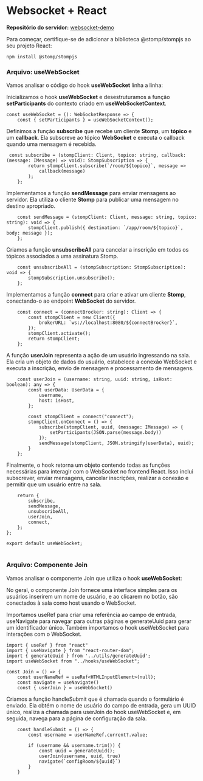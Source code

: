# Websocket + React

**Repositório do servidor:** [websocket-demo](https://github.com/Pedro-Cecilio/websocket-demo)

Para começar, certifique-se de adicionar a biblioteca @stomp/stompjs ao seu projeto React:

```
npm install @stomp/stompjs
```

### Arquivo: useWebSocket

Vamos analisar o código do hook **useWebSocket** linha a linha:

Inicializamos o hook **useWebSocket** e desestruturamos a função **setParticipants** do contexto criado em **useWebSocketContext**.

```
const useWebSocket = (): WebSocketResponse => {
    const { setParticipants } = useWebSocketContext();
```

Definimos a função **subscribe** que recebe um cliente **Stomp**, um **tópico** e um **callback**. Ela subscreve ao tópico **WebSocket** e executa o callback quando uma mensagem é recebida.

```
 const subscribe = (stompClient: Client, topico: string, callback: (message: IMessage) => void): StompSubscription => {
        return stompClient.subscribe(`/room/${topico}`, message =>
            callback(message)
        );
    };
```

Implementamos a função **sendMessage** para enviar mensagens ao servidor. Ela utiliza o cliente **Stomp** para publicar uma mensagem no destino apropriado.

```
    const sendMessage = (stompClient: Client, message: string, topico: string): void => {
        stompClient.publish({ destination: `/app/room/${topico}`, body: message });
    };
```

Criamos a função **unsubscribeAll** para cancelar a inscrição em todos os tópicos associados a uma assinatura Stomp.

```
    const unsubscribeAll = (stompSubscription: StompSubscription): void => {
        stompSubscription.unsubscribe();
    };
```

Implementamos a função **connect** para criar e ativar um cliente **Stomp**, conectando-o ao endpoint **WebSocket** do servidor.

```
    const connect = (connectBrocker: string): Client => {
        const stompClient = new Client({
            brokerURL: `ws://localhost:8080/${connectBrocker}`,
        });
        stompClient.activate();
        return stompClient;
    };
```

A função **userJoin** representa a ação de um usuário ingressando na sala. Ela cria um objeto de dados do usuário, estabelece a conexão WebSocket e executa a inscrição, envio de mensagem e processamento de mensagens.

```
    const userJoin = (username: string, uuid: string, isHost: boolean): any => {
        const userData: UserData = {
            username,
            host: isHost,
        };

        const stompClient = connect("connect");
        stompClient.onConnect = () => {
            subscribe(stompClient, uuid, (message: IMessage) => {
                setParticipants(JSON.parse(message.body))
            });
            sendMessage(stompClient, JSON.stringify(userData), uuid);
        }
    };
```

Finalmente, o hook retorna um objeto contendo todas as funções necessárias para interagir com o WebSocket no frontend React. Isso inclui subscrever, enviar mensagens, cancelar inscrições, realizar a conexão e permitir que um usuário entre na sala.

```
    return {
        subscribe,
        sendMessage,
        unsubscribeAll,
        userJoin,
        connect,
    };
};

export default useWebSocket;
```

#

### Arquivo: Componente Join


Vamos analisar o componente Join que utiliza o hook **useWebSocket**:

No geral, o componente Join fornece uma interface simples para os usuários inserirem um nome de usuário, e ao clicarem no botão, são conectados à sala como host usando o WebSocket.

Importamos useRef para criar uma referência ao campo de entrada, useNavigate para navegar para outras páginas e generateUuid para gerar um identificador único. Também importamos o hook useWebSocket para interações com o WebSocket.

```
import { useRef } from "react"
import { useNavigate } from "react-router-dom";
import { generateUuid } from '../utils/generateUuid';
import useWebSocket from "../hooks/useWebSocket";

const Join = () => {
    const userNameRef = useRef<HTMLInputElement>(null);
    const navigate = useNavigate()
    const { userJoin } = useWebSocket()
```

Criamos a função handleSubmit que é chamada quando o formulário é enviado. Ela obtém o nome de usuário do campo de entrada, gera um UUID único, realiza a chamada para userJoin do hook useWebSocket e, em seguida, navega para a página de configuração da sala.

```
    const handleSubmit = () => {
        const username = userNameRef.current?.value;

        if (username && username.trim()) {
            const uuid = generateUuid();
            userJoin(username, uuid, true)
            navigate(`configRoom/${uuid}`)
        }
    }
```
